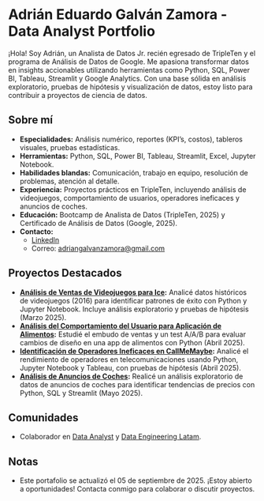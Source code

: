 # Adrián Eduardo Galván Zamora - Data Analyst Portfolio

¡Hola! Soy Adrián, un Analista de Datos Jr. recién egresado de TripleTen y el programa de Análisis de Datos de Google. Me apasiona transformar datos en insights accionables utilizando herramientas como Python, SQL, Power BI, Tableau, Streamlit y Google Analytics. Con una base sólida en análisis exploratorio, pruebas de hipótesis y visualización de datos, estoy listo para contribuir a proyectos de ciencia de datos.

## Sobre mí
- **Especialidades:** Análisis numérico, reportes (KPI’s, costos), tableros visuales, pruebas estadísticas.
- **Herramientas:** Python, SQL, Power BI, Tableau, Streamlit, Excel, Jupyter Notebook.
- **Habilidades blandas:** Comunicación, trabajo en equipo, resolución de problemas, atención al detalle.
- **Experiencia:** Proyectos prácticos en TripleTen, incluyendo análisis de videojuegos, comportamiento de usuarios, operadores ineficaces y anuncios de coches.
- **Educación:** Bootcamp de Analista de Datos (TripleTen, 2025) y Certificado de Análisis de Datos (Google, 2025).
- **Contacto:**  
  - [LinkedIn](https://linkedin.com/in/adriangalvanzamora)  
  - Correo: adriangalvanzamora@gmail.com  

## Proyectos Destacados
- **[Análisis de Ventas de Videojuegos para Ice](https://github.com/adriangalvanzamora/videojuegos-ice-analysis):** Analicé datos históricos de videojuegos (2016) para identificar patrones de éxito con Python y Jupyter Notebook. Incluye análisis exploratorio y pruebas de hipótesis (Marzo 2025).
- **[Análisis del Comportamiento del Usuario para Aplicación de Alimentos](https://github.com/adriangalvanzamora/comportamiento-usuario-alimentos):** Estudié el embudo de ventas y un test A/A/B para evaluar cambios de diseño en una app de alimentos con Python (Abril 2025).
- **[Identificación de Operadores Ineficaces en CallMeMaybe](https://github.com/adriangalvanzamora/operadores-ineficaces-callmemaybe):** Analicé el rendimiento de operadores en telecomunicaciones usando Python, Jupyter Notebook y Tableau, con pruebas de hipótesis (Abril 2025).
- **[Análisis de Anuncios de Coches](https://github.com/adriangalvanzamora/anuncios-coches):** Realicé un análisis exploratorio de datos de anuncios de coches para identificar tendencias de precios con Python, SQL y Streamlit (Mayo 2025).

## Comunidades
- Colaborador en [Data Analyst](https://t.me/sqlspecialist) y [Data Engineering Latam](https://t.me/dataengineeringlatam).

## Notas
- Este portafolio se actualizó el 05 de septiembre de 2025. ¡Estoy abierto a oportunidades! Contacta conmigo para colaborar o discutir proyectos.
